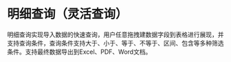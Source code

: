 # 明细查询（灵活查询）

明细查询实现导入数据的快速查询，用户任意拖拽建数据字段到表格进行展现，并支持查询条件，查询条件支持大于、小于、等于、不等于、区间、包含等多种筛选条件。支持最终数据导出到Excel、PDF、Word文档。
